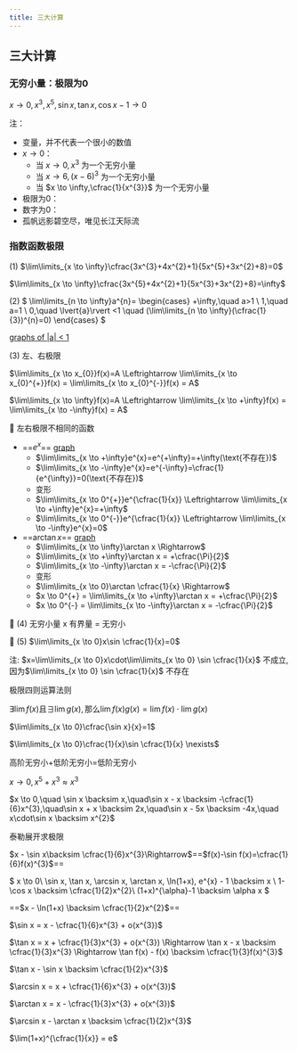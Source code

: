 ```yaml
---
title: 三大计算
---
```


## 三大计算

### 无穷小量：极限为0

$x \to 0, x^{3}, x^{5}, \sin x, \tan x, \cos x - 1 \to 0$

注：

- 变量，并不代表一个很小的数值
- $x \to 0$：
  - 当 $x \to 0,x^{3}$ 为一个无穷小量
  - 当 $x \to 6,(x - 6)^{3}$ 为一个无穷小量
  - 当 $x \to \infty,\cfrac{1}{x^{3}}$ 为一个无穷小量
- 极限为0：
- 数字为0：
- 孤帆远影碧空尽，唯见长江天际流

### 指数函数极限

(1)
$\lim\limits_{x \to \infty}\cfrac{3x^{3}+4x^{2}+1}{5x^{5}+3x^{2}+8}=0$

$\lim\limits_{x \to \infty}\cfrac{3x^{5}+4x^{2}+1}{5x^{3}+3x^{2}+8}=\infty$

(2)
$
\lim\limits_{n \to \infty}a^{n}= \begin{cases}
+\infty,\quad a>1 \\
1,\quad a=1 \\
0,\quad \lvert{a}\rvert <1 \quad (\lim\limits_{n \to \infty}(\cfrac{1}{3})^{n}=0)
\end{cases}
$

[graphs of |a| < 1](https://www.wolframalpha.com/input?i=y%3D%281%2F3%29%5Ex)

(3) 左、右极限

$\lim\limits_{x \to x_{0}}f(x)=A \Leftrightarrow \lim\limits_{x \to x_{0}^{+}}f(x) = \lim\limits_{x \to x_{0}^{-}}f(x) = A$

$\lim\limits_{x \to \infty}f(x)=A \Leftrightarrow \lim\limits_{x \to +\infty}f(x) = \lim\limits_{x \to -\infty}f(x) = A$

:star2: 左右极限不相同的函数

- ==$e^{x}$== [graph](https://www.wolframalpha.com/input?i=y%3De%5Ex)
  - $\lim\limits_{x \to +\infty}e^{x}=e^{+\infty}=+\infty(\text{不存在})$
  - $\lim\limits_{x \to -\infty}e^{x}=e^{-\infty}=\cfrac{1}{e^{\infty}}=0(\text{不存在})$
  - 变形
  - $\lim\limits_{x \to 0^{+}}e^{\cfrac{1}{x}} \Leftrightarrow \lim\limits_{x \to +\infty}e^{x}=+\infty$
  - $\lim\limits_{x \to 0^{-}}e^{\cfrac{1}{x}} \Leftrightarrow \lim\limits_{x \to -\infty}e^{x}=0$
- ==$\arctan x$== [graph](https://www.wolframalpha.com/input?i=y%3Darctanx)
  - $\lim\limits_{x \to \infty}\arctan x \Rightarrow$
  - $\lim\limits_{x \to +\infty}\arctan x = +\cfrac{\Pi}{2}$
  - $\lim\limits_{x \to -\infty}\arctan x = -\cfrac{\Pi}{2}$
  - 变形
  - $\lim\limits_{x \to 0}\arctan \cfrac{1}{x} \Rightarrow$
  - $x \to 0^{+} = \lim\limits_{x \to +\infty}\arctan x = +\cfrac{\Pi}{2}$
  - $x \to 0^{-} = \lim\limits_{x \to -\infty}\arctan x = -\cfrac{\Pi}{2}$

:star2: (4) 无穷小量 x 有界量 = 无穷小

:star2: (5) $\lim\limits_{x \to 0}x\sin \cfrac{1}{x}=0$

注: $x=\lim\limits_{x \to 0}x\cdot\lim\limits_{x \to 0} \sin \cfrac{1}{x}$ 不成立, 因为$\lim\limits_{x \to 0} \sin \cfrac{1}{x}$ 不存在

极限四则运算法则

$\exists\lim f(x)\text{且}\exists \lim g(x), \text{那么}\lim f(x)g(x)=\lim f(x)\cdot\lim g(x)$

$\lim\limits_{x \to 0}\cfrac{\sin x}{x}=1$

$\lim\limits_{x \to 0}\cfrac{1}{x}\sin \cfrac{1}{x} \nexists$

高阶无穷小+低阶无穷小=低阶无穷小

$x \to 0, x^{5} + x^{3} \approx x^{3}$

$x \to 0,\quad \sin x \backsim x,\quad\sin x - x \backsim -\cfrac{1}{6}x^{3},\quad\sin x + x \backsim 2x,\quad\sin x - 5x \backsim -4x,\quad x\cdot\sin x \backsim x^{2}$

泰勒展开求极限

$x - \sin x\backsim \cfrac{1}{6}x^{3}\Rightarrow$==$f(x)-\sin f(x)=\cfrac{1}{6}f(x)^{3}$==

$
x \to 0\\
\sin x, \tan x, \arcsin x, \arctan x, \ln(1+x), e^{x} - 1 \backsim x \\
1-\cos x \backsim \cfrac{1}{2}x^{2}\\
(1+x)^{\alpha}-1 \backsim \alpha x
$

==$x - \ln(1+x) \backsim \cfrac{1}{2}x^{2}$==

$\sin x = x - \cfrac{1}{6}x^{3} + o(x^{3})$

$\tan x = x + \cfrac{1}{3}x^{3} + o(x^{3}) \Rightarrow \tan x - x \backsim \cfrac{1}{3}x^{3} \Rightarrow \tan f(x) - f(x) \backsim \cfrac{1}{3}f(x)^{3}$

$\tan x - \sin x \backsim \cfrac{1}{2}x^{3}$

$\arcsin x = x + \cfrac{1}{6}x^{3} + o(x^{3})$

$\arctan x = x - \cfrac{1}{3}x^{3} + o(x^{3})$

$\arcsin x - \arctan x \backsim \cfrac{1}{2}x^{3}$

$\lim(1+x)^{\cfrac{1}{x}} = e$
